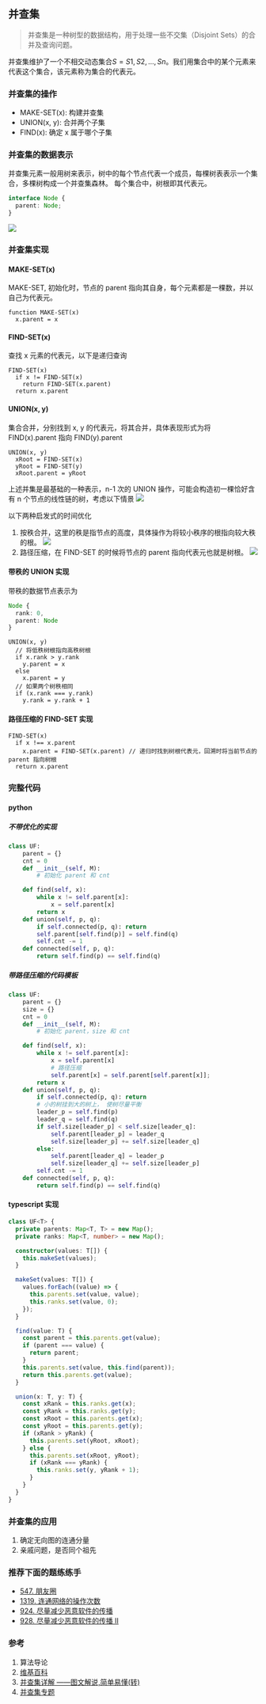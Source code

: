 ## 并查集

> 并查集是一种树型的数据结构，用于处理一些不交集（Disjoint Sets）的合并及查询问题。

并查集维护了一个不相交动态集合$S = {S1, S2, ..., Sn}$。我们用集合中的某个元素来代表这个集合，该元素称为集合的代表元。

### 并查集的操作

- MAKE-SET(x): 构建并查集
- UNION(x, y): 合并两个子集
- FIND(x): 确定 x 属于哪个子集

### 并查集的数据表示

并查集元素一般用树来表示，树中的每个节点代表一个成员，每棵树表表示一个集合，多棵树构成一个并查集森林。
每个集合中，树根即其代表元。

```ts
interface Node {
  parent: Node;
}
```

![](./assets/find-union-set/express.png)

### 并查集实现

#### MAKE-SET(x)

MAKE-SET, 初始化时，节点的 parent 指向其自身，每个元素都是一棵数，并以自己为代表元。

```
function MAKE-SET(x)
  x.parent = x
```

#### FIND-SET(x)

查找 x 元素的代表元，以下是递归查询

```
FIND-SET(x)
  if x != FIND-SET(x)
    return FIND-SET(x.parent)
  return x.parent
```

#### UNION(x, y)

集合合并，分别找到 x, y 的代表元，将其合并，具体表现形式为将 FIND(x).parent 指向 FIND(y).parent

```
UNION(x, y)
  xRoot = FIND-SET(x)
  yRoot = FIND-SET(y)
  xRoot.parent = yRoot
```

上述并集是最基础的一种表示，n-1 次的 UNION 操作，可能会构造初一棵恰好含有 n 个节点的线性链的树，考虑以下情景
![](./assets/find-union-set/find-union-bad.png)

以下两种启发式的时间优化

1. 按秩合并，这里的秩是指节点的高度，具体操作为将较小秩序的根指向较大秩的根。
   ![](./assets/find-union-set/rank.png)
2. 路径压缩，在 FIND-SET 的时候将节点的 parent 指向代表元也就是树根。
   ![](./assets/find-union-set/path.png)

#### 带秩的 UNION 实现

带秩的数据节点表示为

```ts
Node {
  rank: 0,
  parent: Node
}
```

```
UNION(x, y)
  // 将低秩树根指向高秩树根
  if x.rank > y.rank
    y.parent = x
  else
    x.parent = y
  // 如果两个树秩相同
  if (x.rank === y.rank)
    y.rank = y.rank + 1
```

#### 路径压缩的 FIND-SET 实现

```
FIND-SET(x)
  if x !== x.parent
    x.parent = FIND-SET(x.parent) // 递归时找到树根代表元，回溯时将当前节点的 parent 指向树根
  return x.parent
```

### 完整代码

#### python

##### 不带优化的实现

```python
class UF:
    parent = {}
    cnt = 0
    def __init__(self, M):
        # 初始化 parent 和 cnt

    def find(self, x):
        while x != self.parent[x]:
            x = self.parent[x]
        return x
    def union(self, p, q):
        if self.connected(p, q): return
        self.parent[self.find(p)] = self.find(q)
        self.cnt -= 1
    def connected(self, p, q):
        return self.find(p) == self.find(q)
```

##### 带路径压缩的代码模板

```python
class UF:
    parent = {}
    size = {}
    cnt = 0
    def __init__(self, M):
        # 初始化 parent，size 和 cnt

    def find(self, x):
        while x != self.parent[x]:
            x = self.parent[x]
            # 路径压缩
            self.parent[x] = self.parent[self.parent[x]];
        return x
    def union(self, p, q):
        if self.connected(p, q): return
        # 小的树挂到大的树上， 使树尽量平衡
        leader_p = self.find(p)
        leader_q = self.find(q)
        if self.size[leader_p] < self.size[leader_q]:
            self.parent[leader_p] = leader_q
            self.size[leader_p] += self.size[leader_q]
        else:
            self.parent[leader_q] = leader_p
            self.size[leader_q] += self.size[leader_p]
        self.cnt -= 1
    def connected(self, p, q):
        return self.find(p) == self.find(q)
```

#### typescript 实现

```ts
class UF<T> {
  private parents: Map<T, T> = new Map();
  private ranks: Map<T, number> = new Map();

  constructor(values: T[]) {
    this.makeSet(values);
  }

  makeSet(values: T[]) {
    values.forEach((value) => {
      this.parents.set(value, value);
      this.ranks.set(value, 0);
    });
  }

  find(value: T) {
    const parent = this.parents.get(value);
    if (parent === value) {
      return parent;
    }
    this.parents.set(value, this.find(parent));
    return this.parents.get(value);
  }

  union(x: T, y: T) {
    const xRank = this.ranks.get(x);
    const yRank = this.ranks.get(y);
    const xRoot = this.parents.get(x);
    const yRoot = this.parents.get(y);
    if (xRank > yRank) {
      this.parents.set(yRoot, xRoot);
    } else {
      this.parents.set(xRoot, yRoot);
      if (xRank === yRank) {
        this.ranks.set(y, yRank + 1);
      }
    }
  }
}
```

### 并查集的应用

1. 确定无向图的连通分量
2. 亲戚问题，是否同个祖先

### 推荐下面的题练练手

- [547. 朋友圈](https://leetcode-cn.com/problems/friend-circles/)
- [1319. 连通网络的操作次数](https://leetcode-cn.com/problems/number-of-operations-to-make-network-connected/)
- [924. 尽量减少恶意软件的传播](https://leetcode-cn.com/problems/minimize-malware-spread/)
- [928. 尽量减少恶意软件的传播 II](https://leetcode-cn.com/problems/minimize-malware-spread-ii/)

### 参考

1. 算法导论
2. [维基百科](https://zh.wikipedia.org/wiki/%E5%B9%B6%E6%9F%A5%E9%9B%86)
3. [并查集详解 ——图文解说,简单易懂(转)](https://blog.csdn.net/liujian20150808/article/details/50848646)
4. [并查集专题](https://github.com/azl397985856/leetcode/blob/master/thinkings/union-find.md)
